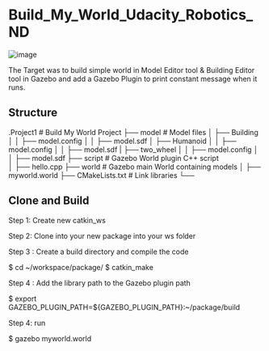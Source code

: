 # Build_My_World_Udacity_Robotics_ND

![image](https://user-images.githubusercontent.com/18179768/156837970-6ba5d786-988d-4fcb-a590-aa59ca3af81f.png)

The Target was to build simple world in Model Editor tool & Building Editor tool in Gazebo and add a Gazebo Plugin to print constant message when it runs.
## Structure

.Project1                          # Build My World Project 
    ├── model                          # Model files 
    │   ├── Building
    │   │   ├── model.config
    │   │   ├── model.sdf
    │   ├── Humanoid
    │   │   ├── model.config
    │   │   ├── model.sdf
    |   ├── two_wheel
    │   │   ├── model.config
    │   │   ├── model.sdf
    ├── script                         # Gazebo World plugin C++ script      
    │   ├── hello.cpp
    ├── world                          # Gazebo main World containing models 
    │   ├── myworld.world
    ├── CMakeLists.txt                 # Link libraries 
    └──                              

## Clone and Build
Step 1: Create new catkin_ws

Step 2: Clone into your new package into your ws folder

Step 3 : Create a build directory and compile the code

$ cd ~/workspace/package/
$ catkin_make

Step 4 : Add the library path to the Gazebo plugin path

$ export GAZEBO_PLUGIN_PATH=${GAZEBO_PLUGIN_PATH}:~/package/build

Step 4: run 

$ gazebo myworld.world
